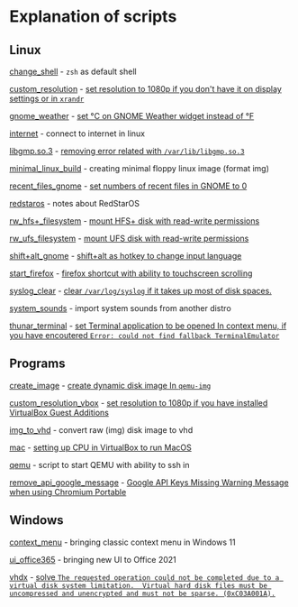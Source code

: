 # Explanation of scripts

## Linux

[change_shell](https://github.com/ercan1104/usual-commands/blob/main/Linux/change_shell.sh) \- `zsh` as default shell

[custom_resolution](https://github.com/ercan1104/usual-commands/blob/main/Linux/custom_resolution.sh) \- [set resolution to 1080p if you don't have it on display settings or in `xrandr`](https://askubuntu.com/a/377944)

[gnome_weather](https://github.com/ercan1104/usual-commands/blob/main/Linux/gnome_weather.sh) \- [set °С on GNOME Weather widget instead of °F](https://gitlab.gnome.org/GNOME/gnome-weather/-/issues/229#workaround)

[internet](https://github.com/ercan1104/usual-commands/blob/main/Linux/internet.sh) \- connect to internet in linux

[libgmp.so.3](https://github.com/ercan1104/usual-commands/blob/main/Linux/libgmp.so.3.sh) \- [removing error related with `/var/lib/libgmp.so.3`](https://askubuntu.com/a/1460874)

[minimal_linux_build](https://github.com/ercan1104/usual-commands/blob/main/Linux/minimal_linux_build.md) \- creating minimal floppy linux image (format img)

[recent_files_gnome](https://github.com/ercan1104/usual-commands/blob/main/Linux/recent_files_gnome.sh) \- [set numbers of recent files in GNOME to 0](https://askubuntu.com/a/1118623)

[redstaros](https://github.com/ercan1104/usual-commands/blob/main/Linux/redstaros.md) - notes about RedStarOS

[rw_hfs+_filesystem](https://github.com/ercan1104/usual-commands/blob/main/Linux/rw_hfs+_filesystem.sh) \- [mount HFS+ disk with read-write permissions](https://askubuntu.com/a/332317)

[rw_ufs_filesystem](https://github.com/ercan1104/usual-commands/blob/main/Linux/rw_ufs_filesystem.sh) \- [mount UFS disk with read-write permissions](https://forums.freebsd.org/threads/r-w-access-to-ufs-from-linux.80830/post-516564)

[shift+alt_gnome](https://github.com/ercan1104/usual-commands/blob/main/Linux/shift+alt_gnome.sh) \- [shift+alt as hotkey to change input language](https://askubuntu.com/a/986629)

[start_firefox](https://github.com/ercan1104/usual-commands/blob/main/Linux/start_firefox.sh) \- [firefox shortcut with ability to touchscreen scrolling](https://askubuntu.com/a/886914)

[syslog_clear](https://github.com/ercan1104/usual-commands/blob/main/Linux/syslog_clear.sh) \- [clear `/var/log/syslog` if it takes up most of disk spaces.](https://askubuntu.com/a/747022)

[system_sounds](https://github.com/ercan1104/usual-commands/blob/main/Linux/system_sounds.md) \- import system sounds from another distro

[thunar_terminal](https://github.com/ercan1104/usual-commands/blob/main/Linux/thunar_terminal.md) \- [set Terminal application to be opened In context menu, if you have encoutered `Error: could not find fallback TerminalEmulator`](https://www.youtube.com/watch?v=011zvl0JQvM)

## Programs

[create_image](https://github.com/ercan1104/usual-commands/blob/main/Programs/create_image.sh) \- [create dynamic disk image In `qemu-img`](https://askubuntu.com/a/1298309)

[custom_resolution_vbox](https://github.com/ercan1104/usual-commands/blob/main/Programs/custom_resolution_vbox.sh) \- [set resolution to 1080p if you have installed VirtualBox Guest Additions](https://superuser.com/a/120111)

[img_to_vhd](https://github.com/ercan1104/usual-commands/blob/main/Programs/img_to_vhd.md) \- convert raw (img) disk image to vhd

[mac](https://github.com/ercan1104/usual-commands/blob/main/Programs/mac.sh) \- [setting up CPU in VirtualBox to run MacOS](https://www.youtube.com/watch?v=Nod7cpxzxLc)

[qemu](https://github.com/ercan1104/usual-commands/blob/main/Programs/qemu.sh) \- script to start QEMU with ability to ssh in

[remove_api_google_message](https://github.com/ercan1104/usual-commands/blob/main/Programs/remove_api_google_message.sh) \- [Google API Keys Missing Warning Message when using Chromium Portable](https://stackoverflow.com/a/24274934)

## Windows

[context_menu](https://github.com/ercan1104/usual-commands/blob/main/Windows/context_menu.reg) \- bringing classic context menu in Windows 11

[ui_office365](https://github.com/ercan1104/usual-commands/blob/main/Windows/ui_office365.reg) \- bringing new UI to Office 2021

[vhdx](https://github.com/ercan1104/usual-commands/blob/main/Windows/vhdx.bat) \- [solve `The requested operation could not be completed due to a virtual disk system limitation.  Virtual hard disk files must be uncompressed and unencrypted and must not be sparse. (0xC03A001A).`](https://forums.urbackup.org/t/restoring-vhdx-hyper-v/4038)

